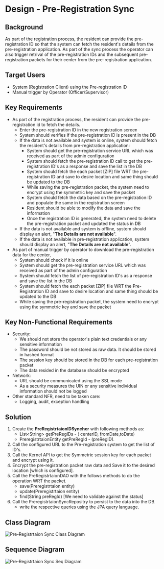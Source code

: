 # Design - Pre-Registration Sync

## Background
As part of the registration process, the resident can provide the pre-registration ID so that the system can fetch the resident's details from the pre-registration application. As part of the sync process the operator can also trigger retrival of the pre-registration IDs and the subsequent pre-registration packets for their center from the pre-registration application.

## Target Users
- System (Registration Client) using the Pre-registration ID
- Manual trigger by Operator (Officer/Supervisor)

## Key Requirements
- As part of the registration process, the resident can provide the pre-registration id to fetch the details.
    - Enter the pre-registration ID in the new registration screen
    - System should verifies if the pre-registration ID is present in the DB
    - If the data is not available and system is online, system should fetch the resident's details from pre-registration application:
        - System should get the pre-registration service URL which was received as part of the admin configuration
        - System should fetch the pre-registration ID call to get the pre-registration ID's as a response and save the list in the DB
        - System should fetch the each packet \[ZIP\] file WRT the pre-registration ID and save to desire location and same thing should be updated to the DB
        - While saving the pre-registration packet, the system need to encrypt using the symmetric key and save the packet
        - System should fetch the data based on the pre-registration ID and populate the same in the registration screen
        - Resident should be able to modify the data and save the information
        - Once the registration ID is generated, the system need to delete the pre-registration packet and updated the status in DB
    - If the data is not available and system is offline, system should display an alert, "**The Details are not available**".
    - If the data is not available in pre-registration application, system should display an alert, "**The Details are not available**".
- As part of manual trigger by operator to download the pre-registration data for the center,
    - System should check if it is online
    - System should get the pre-registration service URL which was received as part of the admin configuration
    - System should fetch the list of pre-registration ID's as a response and save the list in the DB
    - System should fetch the each packet \[ZIP\] file WRT the Pre-Registration ID and save to desire location and same thing should be updated to the DB
    - While saving the pre-registration packet, the system need to encrypt using the symmetric key and save the packet

## Key Non-Functional Requirements
- Security:
    - We should not store the operator's plain text credentials or any sensitive information
    - The password should be not stored as raw data. It should be stored in hashed format
    - The session key should be stored in the DB for each pre-registration packet
    - The data resided in the database should be encrypted
- Network:
    - URL should be communicated using the SSL mode
    - As a security measures the UIN or any sensitive individual information should not be logged
- Other standard NFR, need to be taken care:
    - Logging, audit, exception handling

## Solution

1. Create the **PreRegistrtaionIDSyncher** with following methods as:
    - List\<String\> getPreRegIDs - ( centerID, fromDate,toDate)
    - PreregistrtaionEntity getPreRegId - (preRegID).
2. Call the configured URL to the Pre-registration system to get the list of ID's.
3. Call the Kernel API to get the Symmetric session key for each packet and encrypt using it.
4. Encrypt the pre-registration packet raw data and Save it to the desired location \[which is configured\].
5. Call the PreRegistrtaionDAO with the follows methods to do the operation WRT the packet.
    - save(Preregistrtaion entity)
    - update(Preregistrtaion entity)
    - find(String preRegId) \[We need to validate against the status\]
6. Call the PreregistrtaionSyncRepositry to persist to the data into the DB.
    - write the respective queries using the JPA query language.

## Class Diagram

![Pre-Registrtaion Sync Class Diagram](_images/PreRegistrationSyncClassDgm.png)

## Sequence Diagram

![Pre-Registrtaion Sync Seq Diagram](_images/PreRegistrationSeqDgm.png)
